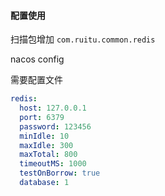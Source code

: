 #### 配置使用

扫描包增加 ```com.ruitu.common.redis```

nacos config

需要配置文件
```yml
redis:
  host: 127.0.0.1
  port: 6379
  password: 123456
  minIdle: 10
  maxIdle: 300
  maxTotal: 800
  timeoutMS: 1000
  testOnBorrow: true
  database: 1
```